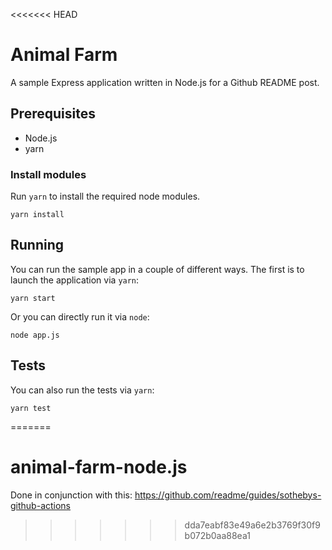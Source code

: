 <<<<<<< HEAD
# Animal Farm

A sample Express application written in Node.js for a Github README post.

##  Prerequisites

* Node.js
* yarn

### Install modules

Run `yarn` to install the required node modules.

```shell
yarn install
```

## Running

You can run the sample app in a couple of different ways. The first is to launch the application via `yarn`:

```shell
yarn start
```

Or you can directly run it via `node`:

```shell
node app.js
```

## Tests

You can also run the tests via `yarn`:

```shell
yarn test
```
=======
# animal-farm-node.js

Done in conjunction with this: https://github.com/readme/guides/sothebys-github-actions  
>>>>>>> dda7eabf83e49a6e2b3769f30f9b072b0aa88ea1
